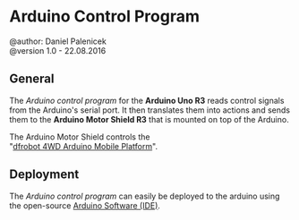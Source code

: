 # Arduino Control Program

@author: Daniel Palenicek  
@version 1.0 - 22.08.2016

## General

The *Arduino control program* for the <nobr>**Arduino Uno R3**</nobr> reads control signals from the Arduino's serial port. It then translates them into actions and sends them to the <nobr>**Arduino Motor Shield R3**</nobr> that is mounted on top of the Arduino.

The Arduino Motor Shield controls the <nobr>"[dfrobot 4WD Arduino Mobile Platform](http://www.robotshop.com/en/dfrobot-4wd-arduino-mobile-platform.html)"</nobr>.

## Deployment
The *Arduino control program* can easily be deployed to the arduino using the open-source <nobr>[Arduino Software (IDE)](https://www.arduino.cc/en/Main/Software)</nobr>.
